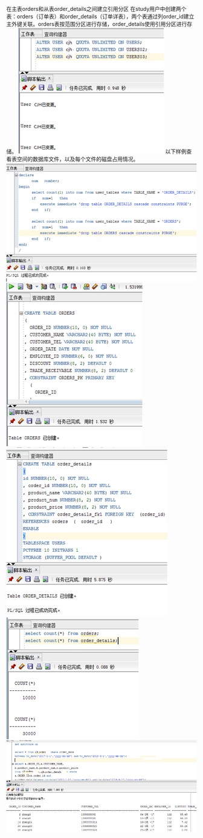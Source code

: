 
在主表orders和从表order_details之间建立引用分区 在study用户中创建两个表：orders（订单表）和order_details（订单详表），两个表通过列order_id建立主外键关联。orders表按范围分区进行存储，order_details使用引用分区进行存储。
![1](./1.png)
以下样例查看表空间的数据库文件，以及每个文件的磁盘占用情况。
![2](./2.png)
![3](./3.png)
![4](./4.png)
![5](./5.png)
![6](./6.png)
